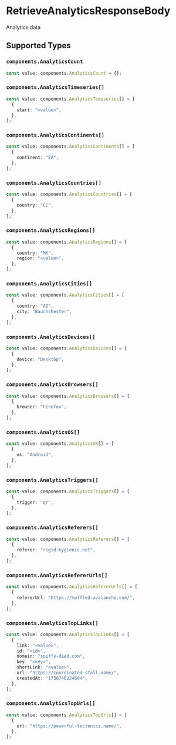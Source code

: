 # RetrieveAnalyticsResponseBody

Analytics data


## Supported Types

### `components.AnalyticsCount`

```typescript
const value: components.AnalyticsCount = {};
```

### `components.AnalyticsTimeseries[]`

```typescript
const value: components.AnalyticsTimeseries[] = [
  {
    start: "<value>",
  },
];
```

### `components.AnalyticsContinents[]`

```typescript
const value: components.AnalyticsContinents[] = [
  {
    continent: "SA",
  },
];
```

### `components.AnalyticsCountries[]`

```typescript
const value: components.AnalyticsCountries[] = [
  {
    country: "CC",
  },
];
```

### `components.AnalyticsRegions[]`

```typescript
const value: components.AnalyticsRegions[] = [
  {
    country: "MK",
    region: "<value>",
  },
];
```

### `components.AnalyticsCities[]`

```typescript
const value: components.AnalyticsCities[] = [
  {
    country: "AI",
    city: "Bauchchester",
  },
];
```

### `components.AnalyticsDevices[]`

```typescript
const value: components.AnalyticsDevices[] = [
  {
    device: "Desktop",
  },
];
```

### `components.AnalyticsBrowsers[]`

```typescript
const value: components.AnalyticsBrowsers[] = [
  {
    browser: "Firefox",
  },
];
```

### `components.AnalyticsOS[]`

```typescript
const value: components.AnalyticsOS[] = [
  {
    os: "Android",
  },
];
```

### `components.AnalyticsTriggers[]`

```typescript
const value: components.AnalyticsTriggers[] = [
  {
    trigger: "qr",
  },
];
```

### `components.AnalyticsReferers[]`

```typescript
const value: components.AnalyticsReferers[] = [
  {
    referer: "rigid-hygienic.net",
  },
];
```

### `components.AnalyticsRefererUrls[]`

```typescript
const value: components.AnalyticsRefererUrls[] = [
  {
    refererUrl: "https://muffled-avalanche.com/",
  },
];
```

### `components.AnalyticsTopLinks[]`

```typescript
const value: components.AnalyticsTopLinks[] = [
  {
    link: "<value>",
    id: "<id>",
    domain: "spiffy-deed.com",
    key: "<key>",
    shortLink: "<value>",
    url: "https://coordinated-stall.name/",
    createdAt: "1736746224604",
  },
];
```

### `components.AnalyticsTopUrls[]`

```typescript
const value: components.AnalyticsTopUrls[] = [
  {
    url: "https://powerful-tectonics.name/",
  },
];
```

